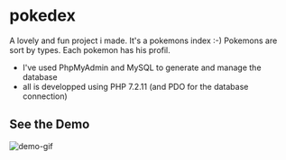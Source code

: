 # pokedex

A lovely and fun project i made. It's a pokemons index :-) 
Pokemons are sort by types. Each pokemon has his profil. 

- I've used PhpMyAdmin and MySQL to generate and manage the database
- all is developped using PHP 7.2.11 (and PDO for the database connection)

## See the Demo

![demo-gif](Pokedex.gif)
